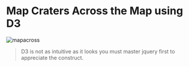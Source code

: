 Map Craters Across the Map using D3
===================================
![mapacross](https://user-images.githubusercontent.com/11310584/27430331-c081c61e-577a-11e7-9939-d5aaf0b95135.jpg)
>D3 is not as intuitive as it looks you must master jquery first to appreciate the construct.
